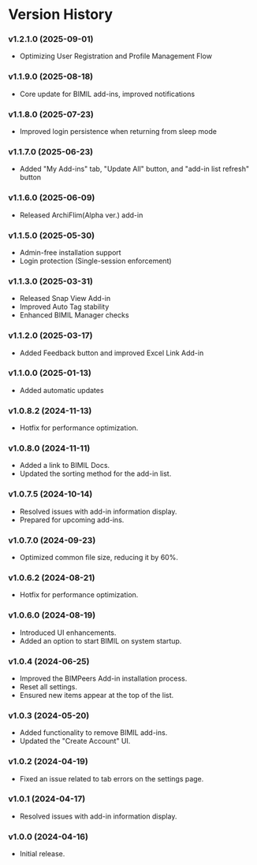 # Version History

### v1.2.1.0 (2025-09-01)

* Optimizing User Registration and Profile Management Flow

### v1.1.9.0 (2025-08-18)

* Core update for BIMIL add-ins, improved notifications

### v1.1.8.0 (2025-07-23)

* Improved login persistence when returning from sleep mode

### v1.1.7.0 (2025-06-23)

* Added "My Add-ins" tab, "Update All" button, and "add-in list refresh" button

### v1.1.6.0 (2025-06-09)

* Released ArchiFlim(Alpha ver.) add-in

### v1.1.5.0 (2025-05-30)

* Admin-free installation support
* Login protection (Single-session enforcement)

### v1.1.3.0 (2025-03-31)

* Released Snap View Add-in
* Improved Auto Tag stability
* Enhanced BIMIL Manager checks

### **v1.1.2.0** (2025-03-17)

* Added Feedback button and improved Excel Link Add-in

### **v1.1.0.0** (2025-01-13)

* Added automatic updates

### **v1.0.8.2** (2024-11-13)

* Hotfix for performance optimization.

### **v1.0.8.0** (2024-11-11)

* Added a link to BIMIL Docs.
* Updated the sorting method for the add-in list.

### **v1.0.7.5** (2024-10-14)

* Resolved issues with add-in information display.
* Prepared for upcoming add-ins.

### **v1.0.7.0** (2024-09-23)

* Optimized common file size, reducing it by 60%.

### **v1.0.6.2** (2024-08-21)

* Hotfix for performance optimization.

### **v1.0.6.0** (2024-08-19)

* Introduced UI enhancements.
* Added an option to start BIMIL on system startup.

### **v1.0.4** (2024-06-25)

* Improved the BIMPeers Add-in installation process.
* Reset all settings.
* Ensured new items appear at the top of the list.

### **v1.0.3** (2024-05-20)

* Added functionality to remove BIMIL add-ins.
* Updated the "Create Account" UI.

### **v1.0.2** (2024-04-19)

* Fixed an issue related to tab errors on the settings page.

### **v1.0.1** (2024-04-17)

* Resolved issues with add-in information display.

### **v1.0.0** (2024-04-16)

* Initial release.
